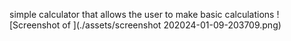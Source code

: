 simple calculator that allows the user to make basic calculations
![Screenshot of ](./assets/screenshot 202024-01-09-203709.png)
